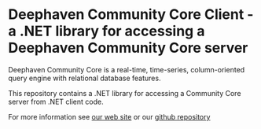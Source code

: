 # Deephaven Community Core Client - a .NET library for accessing a Deephaven Community Core server

Deephaven Community Core is a real-time, time-series, column-oriented query engine with relational database features.

This repository contains a .NET library for accessing a Community Core server from .NET client code.

For more information see [our web site](https://deephaven.io/) or our [github repository](https://github.com/deephaven/deephaven-core)
